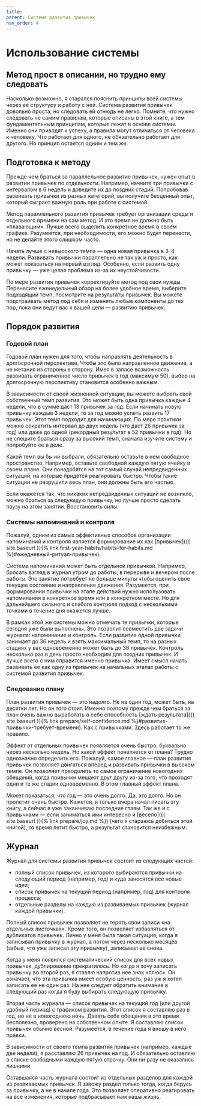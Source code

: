 ```yaml
---
title: 
parent: Система развития привычек
nav_order: 4
---
```


# Использование системы

## Метод прост в описании, но трудно ему следовать

Насколько возможно, я старался пояснить принципы всей системы через ее
структуру и работу с ней. Система развития привычек довольно проста,
но следовать ей отнюдь не легко. Помните, что нужно следовать не самим
правилам, которые описаны в этой книге, а тем фундаментальным
принципам, которые лежат в основе системы. Именно они приводят к
успеху, а правила могут отличаться от человека к человеку. Что
работает для одного, не обязательно работает для другого. Но принцип
остается одним и тем же.

## Подготовка к методу

Прежде чем браться за параллельное развитие привычек, нужен опыт в
развитии привычек по отдельности. Например, начните три привычки с
интервалом в 6 недель и доведите их до поздних стадий. Попробовав
развивать привычки из разных категорий, вы получите бесценный опыт,
который сыграет важную роль при работе с системой.

Метод параллельного развития привычек требует организации среды и
отдельного времени на сам метод. И это время не должно быть
«плавающим». Лучше всего выделить конкретное время в своем
графике. Разумеется, при необходимости, его можно будет перенести, но
не делайте этого слишком часто.

Начать лучше с невысокого темпа — одна новая привычка в 3–4
недели. Развивать привычки параллельно не так уж и просто, как может
показаться на первый взгляд. Особенно, если развить одну привычку —
уже целая проблема из-за их неустойчивости.

По мере развития привычек корректируйте метод под свои
нужды. Перенесите еженедельный обзор на более удобное время, выберите
подходящий темп, посмотрите на результаты привычек. Вы можете
подстраивать метод под себя и изменять любые компоненты до тех пор,
пока они ведут вас к вашей цели — развитию привычек.

## Порядок развития

### Годовой план

Годовой план нужен для того, чтобы направлять деятельность в
долгосрочной перспективе. Чтобы это было направленное движение, а не
метания из стороны в сторону. Имея в запасе возможность развивать
ограниченное число привычек в год (максимум 50), выбор на долгосрочную
перспективу становится особенно важным.

В зависимости от своей жизненной ситуации, вы можете выбрать свой
собственный темп развития. Это может быть одна привычка каждые 4
недели, что в сумме даст 13 привычек за год. Если начинать новую
привычку каждые 3 недели, то за год можно успеть развить 17
привычек. Этот темп подходит для начинающих. По мере практики можно
сократить интервал до двух недель (что даст 26 привычек за год) или
даже до одной (рекордный результат в 52 привычки в год). Но не спешите
браться сразу за высокий темп, сначала изучите систему и попробуйте ее
в деле.

Какой темп вы бы ни выбрали, обязательно оставьте в нем свободное
пространство. Например, оставьте свободной каждую пятую ячейку в своем
плане. Они понадобятся на тот самый случай непредвиденных ситуаций, на
которые придется реагировать быстро. Чтобы такие ситуации не разрушили
весь план, они должны быть его частью.

Если окажется так, что никаких непредвиденных ситуаций не возникло,
можно браться за следующую привычку, но лучше просто сделать паузу на
этом занятии. Восстановить силы.

### Системы напоминаний и контроля

Пожалуй, одним из самых эффективных способов организации напоминаний и
контроля является формирование их как [привычек]({{ site.baseurl }}{%
link first-year-habits/habits-for-habits.md
%}#ежедневный-ритуал-привычек).

Система напоминаний может быть отдельной привычкой. Например, бросать
взгляд в журнал утром до работы, в перерыве и вечером после
работы. Это занятие потребует не больше минуты чтобы оценить свое
текущее состояние и направление движения. Разумеется, при формировании
привычки на этапе действий нужно использовать напоминания в конкретное
время или в конкретном месте. Но для дальнейшего сильного и слабого
контроля подход с несколькими точками в течение дня окажется лучше.

В рамках этой же системы можно отмечать те привычки, которые сегодня
уже были выполнены. Это позволит совместить две задачи журнала:
напоминание и контроль. Если развитие одной привычки занимает до 36
недель и взять максимальный темп, то на разных стадиях у вас
одновременно может быть до 36 привычек. Контроль несколько раз в день
просто необходим для поздних привычек. И лучше всего с ним справится
именно привычка. Имеет смысл начать развивать ее как одну из привычек
на начальных этапах работы с системой развития привычек.

### Следование плану

План развития привычек — это надолго. Не на один год, может быть, на
десятки лет. Но он того стоит. Именно поэтому прежде чем браться за
план очень важно выработать в себе способность [ждать результата]({{
site.baseurl }}{% link prepare/self-confidence.md
%}#развитие-привычки-требует-времени). Как с привычками. Здесь
работает то же правило.

Эффект от отдельных привычек появляется очень быстро, буквально через
несколько недель. Но какой эффект появляется от плана? Трудно
однозначно определить его. Пожалуй, самое главное — план развития
привычек позволяет двигаться вперед и развивать привычки в высоком
темпе. Он позволяет преодолеть то самое ограничение новогодних
обещаний, когда привычки мешают друг другу из-за того, что проходят
одни и те же стадии одновременно. В этом главный эффект плана.

Может показаться, что год — это очень долго. Да, это долго. Но он
пролетит очень быстро. Кажется, я только вчера начал писать эту книгу,
а сейчас я уже заканчиваю последние главы. Так же и с привычками —
если заниматься ими интересно и [весело]({{ site.baseurl }}{% link
prepare/joy.md %}) (чего я стараюсь добиться этой книгой), то время
летит быстро, а результат становится неизбежным.

## Журнал

Журнал для системы развития привычек состоит из следующих частей:
- полный список привычек, из которого выбираются привычки на следующий
  период (например, год) и куда заносятся все новые идеи;
- список привычек на текущий период (например, год) для контроля
  процесса;
- отдельные разделы на каждую из развиваемых привычек (журнал каждой
  привычки).

Полный список привычек позволяет не терять свои записи «на отдельных
листочках». Кроме того, он позволяет избавляться от дубликатов
привычек. Лично у меня была такая ситуация, когда я записывал привычку
в журнал, а потом через несколько месяцев (забыв, что уже записал эту
привычку), записывал ее снова.

Когда у меня появился систематический список для всех новых привычек,
дублирование прекратилось. Но когда я хочу записать привычку во второй
раз, я ставлю напротив нее знак «плюс». Он означает, что эта привычка
имеет особую ценность, раз уж я хотел записать ее не один раз. На нее
следует обратить внимание в следующий раз когда я буду выбирать
следующую привычку.

Вторая часть журнала — список привычек на текущий год (или другой
удобный период) с графиком развития. Этот список я составляю раз в
год, но не в новогоднюю ночь. Давать себе обещания в это время
бесполезно, проверено на собственном опыте. Я составляю список
привычек обычно весной. Разумеется, в течение года я вношу в него
правки.

В зависимости от своего темпа развития привычек (например, каждые две
недели), я расставляю 26 привычек на год. И обязательно оставляю в
списке свободными каждую пятую строчку. Они ни разу не оказались
лишними.

Оставшаяся часть журнала состоит из отдельных разделов для каждой из
развиваемых привычек. Я завожу раздел только тогда, когда берусь за
привычку, а не в начале года. Это позволяет оперативно реагировать на
все изменения, которые подбрасывает нам наша жизнь.
